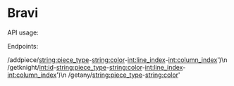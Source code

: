 # Bravi

API usage:

Endpoints:

/addpiece/<string:piece_type>-<string:color>-<int:line_index>-<int:column_index>')\n
/getknight/<int:id>-<string:piece_type>-<string:color>-<int:line_index>-<int:column_index>')\n
/getany/<string:piece_type>-<string:color>'
